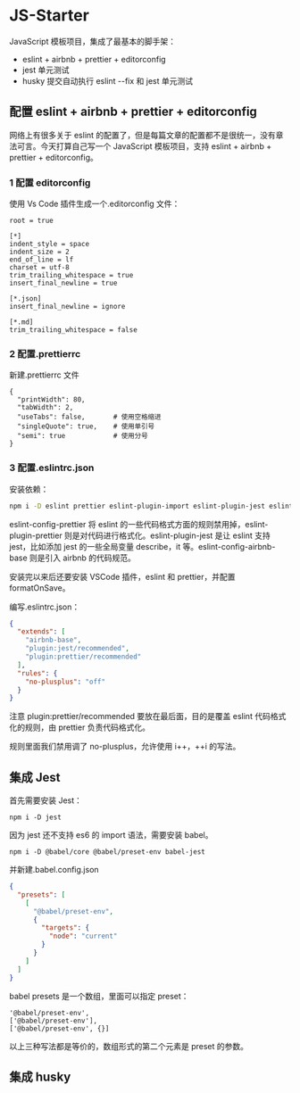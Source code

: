 # JS-Starter

JavaScript 模板项目，集成了最基本的脚手架：

- eslint + airbnb + prettier + editorconfig
- jest 单元测试
- husky 提交自动执行 eslint --fix 和 jest 单元测试

## 配置 eslint + airbnb + prettier + editorconfig

网络上有很多关于 eslint 的配置了，但是每篇文章的配置都不是很统一，没有章法可言。今天打算自己写一个 JavaScript 模板项目，支持 eslint + airbnb + prettier + editorconfig。

### 1 配置 editorconfig

使用 Vs Code 插件生成一个.editorconfig 文件：

```
root = true

[*]
indent_style = space
indent_size = 2
end_of_line = lf
charset = utf-8
trim_trailing_whitespace = true
insert_final_newline = true

[*.json]
insert_final_newline = ignore

[*.md]
trim_trailing_whitespace = false
```

### 2 配置.prettierrc

新建.prettierrc 文件

```
{
  "printWidth": 80,
  "tabWidth": 2,
  "useTabs": false,       # 使用空格缩进
  "singleQuote": true,    # 使用单引号
  "semi": true            # 使用分号
}
```

### 3 配置.eslintrc.json

安装依赖：

```bash
npm i -D eslint prettier eslint-plugin-import eslint-plugin-jest eslint-plugin-prettier eslint-config-prettier eslint-config-airbnb-base
```

eslint-config-prettier 将 eslint 的一些代码格式方面的规则禁用掉，eslint-plugin-prettier 则是对代码进行格式化。eslint-plugin-jest 是让 eslint 支持 jest，比如添加 jest 的一些全局变量 describe，it 等。eslint-config-airbnb-base 则是引入 airbnb 的代码规范。

安装完以来后还要安装 VSCode 插件，eslint 和 prettier，并配置 formatOnSave。

编写.eslintrc.json：

```json
{
  "extends": [
    "airbnb-base",
    "plugin:jest/recommended",
    "plugin:prettier/recommended"
  ],
  "rules": {
    "no-plusplus": "off"
  }
}
```

注意 plugin:prettier/recommended 要放在最后面，目的是覆盖 eslint 代码格式化的规则，由 prettier 负责代码格式化。

规则里面我们禁用调了 no-plusplus，允许使用 i++，++i 的写法。

## 集成 Jest

首先需要安装 Jest：

```
npm i -D jest
```

因为 jest 还不支持 es6 的 import 语法，需要安装 babel。

```
npm i -D @babel/core @babel/preset-env babel-jest
```

并新建.babel.config.json

```json
{
  "presets": [
    [
      "@babel/preset-env",
      {
        "targets": {
          "node": "current"
        }
      }
    ]
  ]
}
```

babel presets 是一个数组，里面可以指定 preset：

```
'@babel/preset-env',
['@babel/preset-env'],
['@babel/preset-env', {}]
```

以上三种写法都是等价的，数组形式的第二个元素是 preset 的参数。

## 集成 husky
